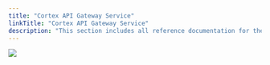 ```yaml
---
title: "Cortex API Gateway Service"
linkTitle: "Cortex API Gateway Service"
description: "This section includes all reference documentation for the APIs exposed by the Cortex API Gateway Service."
---
```


<img src="/images/work-in-progress.jpg">
